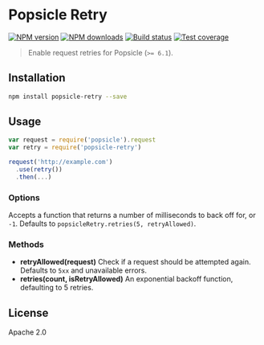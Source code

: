 # Popsicle Retry

[![NPM version][npm-image]][npm-url]
[![NPM downloads][downloads-image]][downloads-url]
[![Build status][travis-image]][travis-url]
[![Test coverage][coveralls-image]][coveralls-url]

> Enable request retries for Popsicle (`>= 6.1`).

## Installation

```sh
npm install popsicle-retry --save
```

## Usage

```js
var request = require('popsicle').request
var retry = require('popsicle-retry')

request('http://example.com')
  .use(retry())
  .then(...)
```

### Options

Accepts a function that returns a number of milliseconds to back off for, or `-1`. Defaults to `popsicleRetry.retries(5, retryAllowed)`.

### Methods

* **retryAllowed(request)** Check if a request should be attempted again. Defaults to `5xx` and unavailable errors.
* **retries(count, isRetryAllowed)** An exponential backoff function, defaulting to 5 retries.

## License

Apache 2.0

[npm-image]: https://img.shields.io/npm/v/popsicle-retry.svg?style=flat
[npm-url]: https://npmjs.org/package/popsicle-retry
[downloads-image]: https://img.shields.io/npm/dm/popsicle-retry.svg?style=flat
[downloads-url]: https://npmjs.org/package/popsicle-retry
[travis-image]: https://img.shields.io/travis/blakeembrey/popsicle-retry.svg?style=flat
[travis-url]: https://travis-ci.org/blakeembrey/popsicle-retry
[coveralls-image]: https://img.shields.io/coveralls/blakeembrey/popsicle-retry.svg?style=flat
[coveralls-url]: https://coveralls.io/r/blakeembrey/popsicle-retry?branch=master
